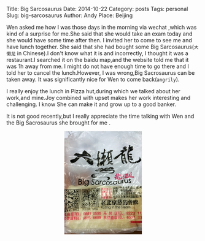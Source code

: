 Title: Big Sarcosaurus 
Date: 2014-10-22
Category: posts
Tags: personal
Slug: big-sarcosaurus
Author: Andy
Place: Beijing

Wen asked me how I was those days  in the morning via wechat ,which was kind of a surprise for me.She said that she 
would take an exam today and she would have some time after then. I invited her to come to see me and have lunch 
together. She said that she had bought some Big Sarcosaurus(`大懒龙` in Chinese).I  don't know what
it is and incorrectly, I thought it was a restaurant.I searched it on the baidu map,and the website told me  that it
was 1h away from me. I might do not have enough time to go there and I told her to cancel the lunch.However,
I was wrong,Big Sacrosaurus can be taken away. It was significantly nice for Wen to come back(`angrily`).

I really enjoy the lunch in Pizza hut,during which we talked about her work,and mine.Joy combined with upset makes her
work interesting and challenging. I know She can make it and grow up to a good banker.

It is not good recently,but I really appreciate the time talking with Wen and the Big Sacrosaurus she brought for me .
<div align="center">
    <img src="/static/images/bigsarcosaurus.jpg" alt="Big Sarcosaurus" class="carousel-inner img-responsive img-rounded" style="width:40%;height:40%;"/>
</div>